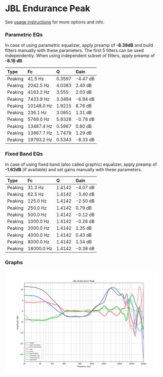 # JBL Endurance Peak
See [usage instructions](https://github.com/jaakkopasanen/AutoEq#usage) for more options and info.

### Parametric EQs
In case of using parametric equalizer, apply preamp of **-8.38dB** and build filters manually
with these parameters. The first 5 filters can be used independently.
When using independent subset of filters, apply preamp of **-8.18 dB**.

| Type    | Fc         |      Q | Gain     |
|:--------|:-----------|:-------|:---------|
| Peaking | 41.5 Hz    | 0.3597 | -4.47 dB |
| Peaking | 2042.5 Hz  | 4.0383 | 2.40 dB  |
| Peaking | 4163.2 Hz  | 3.555  | 2.03 dB  |
| Peaking | 7433.9 Hz  | 3.3494 | -6.94 dB |
| Peaking | 10148.0 Hz | 1.9215 | 8.76 dB  |
| Peaking | 236.1 Hz   | 3.0851 | 1.31 dB  |
| Peaking | 5769.0 Hz  | 5.9328 | -0.78 dB |
| Peaking | 13487.4 Hz | 0.5967 | 0.80 dB  |
| Peaking | 13867.7 Hz | 1.7478 | 1.29 dB  |
| Peaking | 19793.2 Hz | 0.5343 | -8.33 dB |

### Fixed Band EQs
In case of using fixed band (also called graphic) equalizer, apply preamp of **-1.62dB**
(if available) and set gains manually with these parameters.

| Type    | Fc         |      Q | Gain     |
|:--------|:-----------|:-------|:---------|
| Peaking | 31.3 Hz    | 1.4142 | -4.07 dB |
| Peaking | 62.5 Hz    | 1.4142 | -3.40 dB |
| Peaking | 125.0 Hz   | 1.4142 | -2.50 dB |
| Peaking | 250.0 Hz   | 1.4142 | 0.79 dB  |
| Peaking | 500.0 Hz   | 1.4142 | -0.12 dB |
| Peaking | 1000.0 Hz  | 1.4142 | -0.26 dB |
| Peaking | 2000.0 Hz  | 1.4142 | 1.35 dB  |
| Peaking | 4000.0 Hz  | 1.4142 | 0.43 dB  |
| Peaking | 8000.0 Hz  | 1.4142 | 1.34 dB  |
| Peaking | 16000.0 Hz | 1.4142 | -0.38 dB |

### Graphs
![](./JBL%20Endurance%20Peak.png)
